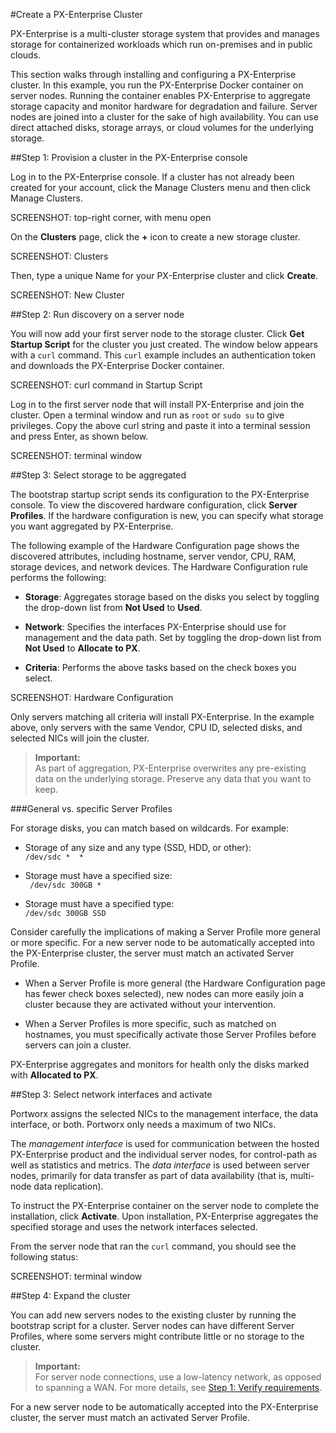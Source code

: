 #Create a PX-Enterprise Cluster

PX-Enterprise is a multi-cluster storage system that provides and manages storage for containerized workloads which run on-premises and in public clouds.

This section walks through installing and configuring a PX-Enterprise cluster. In this example, you run the PX-Enterprise Docker container on server nodes. Running the container enables PX-Enterprise to aggregate storage capacity and monitor hardware for degradation and failure. Server nodes are joined into a cluster for the sake of high availability. You can use direct attached disks, storage arrays, or cloud volumes for the underlying storage.

##Step 1: Provision a cluster in the PX-Enterprise console

Log in to the PX-Enterprise console. If a cluster has not already been created for your account, click the Manage Clusters menu and then click Manage Clusters.

SCREENSHOT: top-right corner, with menu open

On the **Clusters** page, click the **+** icon to create a new storage cluster.

SCREENSHOT: Clusters

Then, type a unique Name for your PX-Enterprise cluster and click **Create**.

SCREENSHOT: New Cluster

##Step 2: Run discovery on a server node

You will now add your first server node to the storage cluster. Click **Get Startup Script** for the cluster you just created. The window below appears with a `curl` command. This `curl` example includes an authentication token and downloads the PX-Enterprise Docker container.

SCREENSHOT: curl command in Startup Script

Log in to the first server node that will install PX-Enterprise and join the cluster. Open a terminal window and run as `root` or `sudo su` to give privileges. Copy the above curl string and paste it into a terminal session and press Enter, as shown below.

SCREENSHOT: terminal window

##Step 3: Select storage to be aggregated

The bootstrap startup script sends its configuration to the PX-Enterprise console. To view the discovered hardware configuration, click **Server Profiles**. If the hardware configuration is new, you can specify what storage you want aggregated by PX-Enterprise.

The following example of the Hardware Configuration page shows the discovered attributes, including hostname, server vendor, CPU, RAM, storage devices, and network devices. The Hardware Configuration rule performs the following:

* **Storage**: Aggregates storage based on the disks you select by toggling the drop-down list from **Not Used** to **Used**.

* **Network**: Specifies the interfaces PX-Enterprise should use for management and the data path. Set by toggling the drop-down list from **Not Used** to **Allocate to PX**.

* **Criteria**: Performs the above tasks based on the check boxes you select.

SCREENSHOT: Hardware Configuration

Only servers matching all criteria will install PX-Enterprise. In the example above, only servers with the same Vendor, CPU ID, selected disks, and selected NICs will join the cluster.

>**Important:**<br/>As part of aggregation, PX-Enterprise overwrites any pre-existing data on the underlying storage. Preserve any data that you want to keep.  

###General vs. specific Server Profiles

For storage disks, you can match based on wildcards. For example:

* Storage of any size and any type (SSD, HDD, or other):<br/>
`/dev/sdc *  *`

* Storage must have a specified size:<br/>
` /dev/sdc 300GB *`

* Storage must have a specified type:<br/>
`/dev/sdc 300GB SSD`

Consider carefully the implications of making a Server Profile more general or more specific. For a new server node to be automatically accepted into the PX-Enterprise cluster, the server must match an activated Server Profile.

* When a Server Profile is more general (the Hardware Configuration page has fewer check boxes selected), new nodes can more easily join a cluster because they are activated without your intervention.

* When a Server Profiles is more specific, such as matched on hostnames, you must specifically activate those Server Profiles before servers can join a cluster.

PX-Enterprise aggregates and monitors for health only the disks marked with **Allocated to PX**.

##Step 3: Select network interfaces and activate

Portworx assigns the selected NICs to the management interface, the data interface, or both. Portworx only needs a maximum of two NICs.

The *management interface* is used for communication between the hosted PX-Enterprise product and the individual server nodes, for control-path as well as statistics and metrics. The *data interface* is used between server nodes, primarily for data transfer as part of data availability (that is, multi-node data replication).

To instruct the PX-Enterprise container on the server node to complete the installation, click **Activate**. Upon installation, PX-Enterprise aggregates the specified storage and uses the network interfaces selected.

From the server node that ran the `curl` command, you should see the following status:

SCREENSHOT: terminal window

##Step 4: Expand the cluster

You can add new servers nodes to the existing cluster by running the bootstrap script for a cluster. Server nodes can have different Server Profiles, where some servers might contribute little or no storage to the cluster.

>**Important:**<br/>For server node connections, use a low-latency network, as opposed to spanning a WAN. For more details, see [Step 1: Verify requirements](https://github.com/portworx/px-docs/blob/master/get-started-px-developer.md#step-1-verify-requirements).

For a new server node to be automatically accepted into the PX-Enterprise cluster, the server must match an activated Server Profile.
